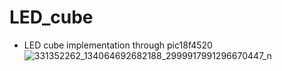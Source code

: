 # LED_cube
- LED cube implementation through pic18f4520
![331352262_134064692682188_2999917991296670447_n](https://user-images.githubusercontent.com/90889006/224342850-211da1b2-7482-4c80-8547-4fe02b46ab4a.jpg)
